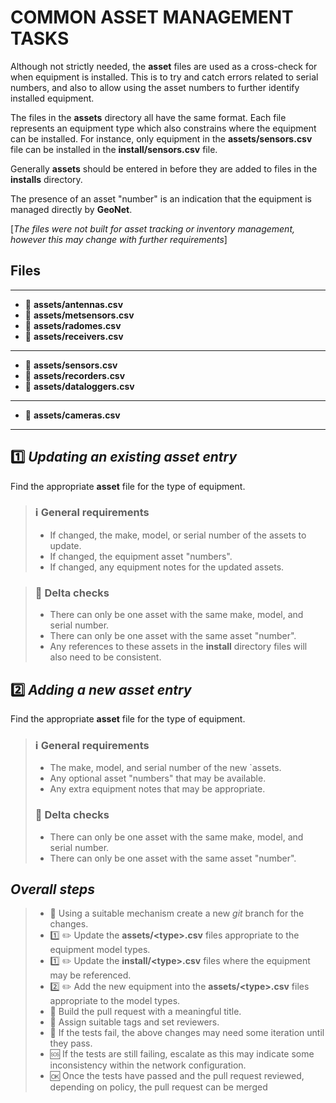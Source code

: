 # COMMON ASSET MANAGEMENT TASKS

Although not strictly needed, the __asset__ files are used as a cross-check for when equipment
is installed. This is to try and catch errors related to serial numbers, and also to allow
using the asset numbers to further identify installed equipment. 

The files in the __assets__ directory all have the same format. Each file represents an equipment
type which also constrains where the equipment can be installed.
For instance, only equipment in the __assets/sensors.csv__ file can be installed in the __install/sensors.csv__ file.

Generally __assets__ should be entered in before they are added to files in the __installs__ directory.

The presence of an asset "number" is an indication that the equipment is managed directly by __GeoNet__.

[_The files were not built for asset tracking or inventory management, however this may change with further requirements_]

## Files

---
* :page_with_curl: __assets/antennas.csv__
* :page_with_curl: __assets/metsensors.csv__
* :page_with_curl: __assets/radomes.csv__
* :page_with_curl: __assets/receivers.csv__
---
* :page_with_curl: __assets/sensors.csv__
* :page_with_curl: __assets/recorders.csv__
* :page_with_curl: __assets/dataloggers.csv__
---
* :page_with_curl: __assets/cameras.csv__
---

## :one: _Updating an existing asset entry_

Find the appropriate __asset__ file for the type of equipment.

> ### :information_source: General requirements
> 
> * If changed, the make, model, or serial number of the assets to update.
> * If changed, the equipment asset "numbers".
> * If changed, any equipment notes for the updated assets.

> ### :small_orange_diamond: Delta checks
> 
> * There can only be one asset with the same make, model, and serial number.
> * There can only be one asset with the same asset "number".
> * Any references to these assets in the __install__ directory files will also need to be consistent.

## :two: _Adding a new asset entry_

Find the appropriate __asset__ file for the type of equipment.

> ### :information_source: General requirements
> 
> * The make, model, and serial number of the new `assets.
> * Any optional asset "numbers" that may be available.
> * Any extra equipment notes that may be appropriate.
>
> ### :small_orange_diamond: Delta checks
> 
> * There can only be one asset with the same make, model, and serial number.
> * There can only be one asset with the same asset "number".

## _Overall steps_

> * :file_folder: Using a suitable mechanism create a new _git_ branch for the changes.
> * :one: :pencil2: Update the __assets/&lt;type&gt;.csv__ files appropriate to the equipment model types.
> * :one: :pencil2: Update the __install/&lt;type&gt;.csv__ files where the equipment may be referenced.
> * :two: :pencil2: Add the new equipment into the __assets/&lt;type&gt;.csv__ files appropriate to the model types.
> * :open_file_folder: Build the pull request with a meaningful title.
> * :link: Assign suitable tags and set reviewers.
> * :repeat: If the tests fail, the above changes may need some iteration until they pass.
> * :sos: If the tests are still failing, escalate as this may indicate some inconsistency within the network configuration.
> * :ok: Once the tests have passed and the pull request reviewed, depending on policy, the pull request can be merged
